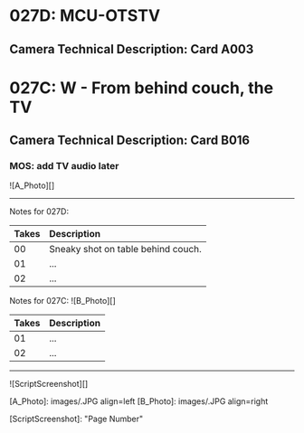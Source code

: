 # 027D: MCU-OTSTV
## Camera Technical Description: Card A003

# 027C: W - From behind couch, the TV
## Camera Technical Description: Card B016

### MOS: add TV audio later

![A_Photo][]

----

Notes for 027D: 

| Takes | Description |
|:---|:----|
| 00 | Sneaky shot on table behind couch. |
| 01 | ... |
| 02 | ... |

Notes for 027C: 
![B_Photo][]

| Takes | Description |
|:---|:----|
| 01 | ... |
| 02 | ... |

----

![ScriptScreenshot][]


[A_Photo]:  images/.JPG align=left
[B_Photo]:  images/.JPG align=right

[ScriptScreenshot]: "Page Number"
